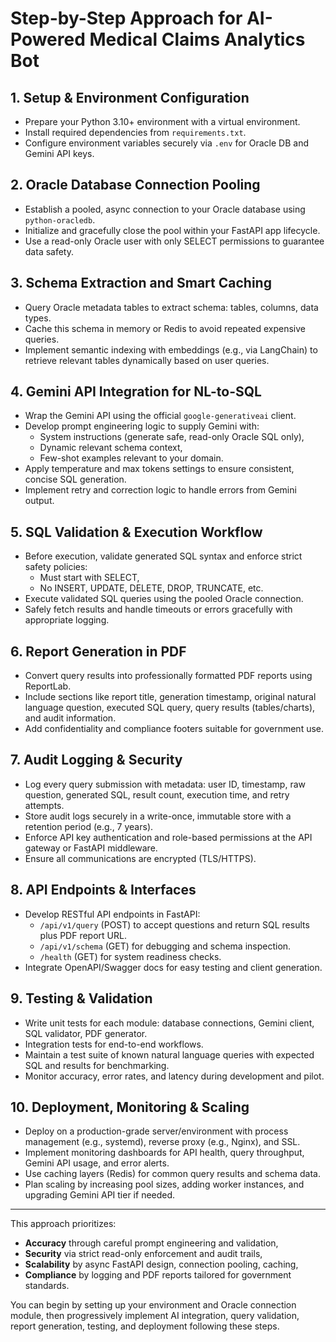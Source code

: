 # Step-by-Step Approach for AI-Powered Medical Claims Analytics Bot

## 1. Setup & Environment Configuration

- Prepare your Python 3.10+ environment with a virtual environment.
- Install required dependencies from `requirements.txt`.
- Configure environment variables securely via `.env` for Oracle DB and Gemini API keys.

## 2. Oracle Database Connection Pooling

- Establish a pooled, async connection to your Oracle database using `python-oracledb`.
- Initialize and gracefully close the pool within your FastAPI app lifecycle.
- Use a read-only Oracle user with only SELECT permissions to guarantee data safety.

## 3. Schema Extraction and Smart Caching

- Query Oracle metadata tables to extract schema: tables, columns, data types.
- Cache this schema in memory or Redis to avoid repeated expensive queries.
- Implement semantic indexing with embeddings (e.g., via LangChain) to retrieve relevant tables dynamically based on user queries.

## 4. Gemini API Integration for NL-to-SQL

- Wrap the Gemini API using the official `google-generativeai` client.
- Develop prompt engineering logic to supply Gemini with:
  - System instructions (generate safe, read-only Oracle SQL only),
  - Dynamic relevant schema context,
  - Few-shot examples relevant to your domain.
- Apply temperature and max tokens settings to ensure consistent, concise SQL generation.
- Implement retry and correction logic to handle errors from Gemini output.

## 5. SQL Validation & Execution Workflow

- Before execution, validate generated SQL syntax and enforce strict safety policies:
  - Must start with SELECT,
  - No INSERT, UPDATE, DELETE, DROP, TRUNCATE, etc.
- Execute validated SQL queries using the pooled Oracle connection.
- Safely fetch results and handle timeouts or errors gracefully with appropriate logging.

## 6. Report Generation in PDF

- Convert query results into professionally formatted PDF reports using ReportLab.
- Include sections like report title, generation timestamp, original natural language question, executed SQL query, query results (tables/charts), and audit information.
- Add confidentiality and compliance footers suitable for government use.

## 7. Audit Logging & Security

- Log every query submission with metadata: user ID, timestamp, raw question, generated SQL, result count, execution time, and retry attempts.
- Store audit logs securely in a write-once, immutable store with a retention period (e.g., 7 years).
- Enforce API key authentication and role-based permissions at the API gateway or FastAPI middleware.
- Ensure all communications are encrypted (TLS/HTTPS).

## 8. API Endpoints & Interfaces

- Develop RESTful API endpoints in FastAPI:
  - `/api/v1/query` (POST) to accept questions and return SQL results plus PDF report URL.
  - `/api/v1/schema` (GET) for debugging and schema inspection.
  - `/health` (GET) for system readiness checks.
- Integrate OpenAPI/Swagger docs for easy testing and client generation.

## 9. Testing & Validation

- Write unit tests for each module: database connections, Gemini client, SQL validator, PDF generator.
- Integration tests for end-to-end workflows.
- Maintain a test suite of known natural language queries with expected SQL and results for benchmarking.
- Monitor accuracy, error rates, and latency during development and pilot.

## 10. Deployment, Monitoring & Scaling

- Deploy on a production-grade server/environment with process management (e.g., systemd), reverse proxy (e.g., Nginx), and SSL.
- Implement monitoring dashboards for API health, query throughput, Gemini API usage, and error alerts.
- Use caching layers (Redis) for common query results and schema data.
- Plan scaling by increasing pool sizes, adding worker instances, and upgrading Gemini API tier if needed.

---

This approach prioritizes:

- **Accuracy** through careful prompt engineering and validation,
- **Security** via strict read-only enforcement and audit trails,
- **Scalability** by async FastAPI design, connection pooling, caching,
- **Compliance** by logging and PDF reports tailored for government standards.

You can begin by setting up your environment and Oracle connection module, then progressively implement AI integration, query validation, report generation, testing, and deployment following these steps.
